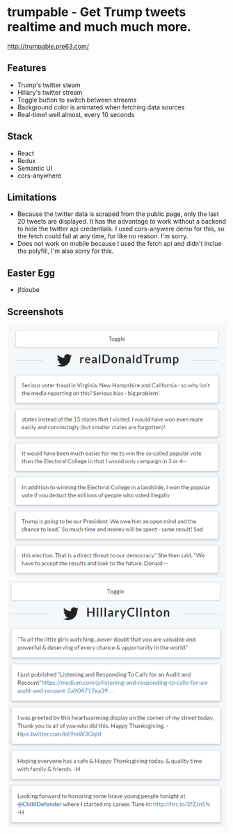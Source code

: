 # trumpable - Get Trump tweets realtime and much much more.

http://trumpable.pre63.com/

## Features
* Trump's twitter steam
* Hillary's twitter stream
* Toggle button to switch between streams
* Background color is animated when fetching data sources
* Real-time! well almost, every 10 seconds

## Stack
* React
* Redux
* Semantic UI
* cors-anywhere

## Limitations
* Because the twitter data is scraped from the public page, only the last 20 tweets are displayed. It has the advantage to work without a backend to hide the twitter api credentials. I used cors-anywere demo for this, so the fetch could fail at any time, for like no reason. I'm sorry.
* Does not work on mobile because I used the fetch api and didn't inclue the polyfill, I'm also sorry for this.

## Easter Egg
* jfdoube

## Screenshots
![Trump](/screenshots/trump.png)
![Hillary](/screenshots/hillary.png)
